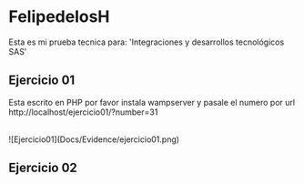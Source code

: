 # FelipedelosH

Esta es mi prueba tecnica para: 
'Integraciones y desarrollos tecnológicos SAS'

## Ejercicio 01

Esta escrito en PHP por favor instala wampserver y pasale el numero por url<br>
http://localhost/ejercicio01/?number=31

<br>
![Ejercicio01](Docs/Evidence/ejercicio01.png)

## Ejercicio 02

